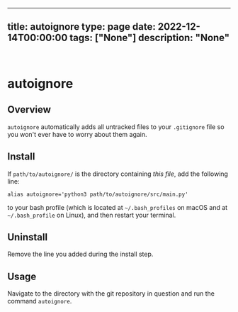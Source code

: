 
---
title: autoignore
type: page
date: 2022-12-14T00:00:00
tags: ["None"]
description: "None"
---


<br>

# autoignore

## Overview

`autoignore` automatically adds all untracked files to your `.gitignore` file so
you won't ever have to worry about them again.

## Install

If `path/to/autoignore/` is the directory containing *this file*, add the
following line:
```
alias autoignore='python3 path/to/autoignore/src/main.py'
```
to your bash profile (which is located at `~/.bash_profiles` on macOS and at
`~/.bash_profile` on Linux), and then restart your terminal.

## Uninstall

Remove the line you added during the install step.

## Usage

Navigate to the directory with the git repository in question and run the
command `autoignore`.
